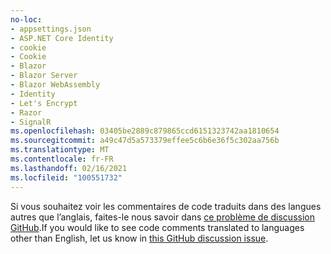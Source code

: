 ```yaml
---
no-loc:
- appsettings.json
- ASP.NET Core Identity
- cookie
- Cookie
- Blazor
- Blazor Server
- Blazor WebAssembly
- Identity
- Let's Encrypt
- Razor
- SignalR
ms.openlocfilehash: 03405be2889c879865ccd6151323742aa1810654
ms.sourcegitcommit: a49c47d5a573379effee5c6b6e36f5c302aa756b
ms.translationtype: MT
ms.contentlocale: fr-FR
ms.lasthandoff: 02/16/2021
ms.locfileid: "100551732"
---
```

<span data-ttu-id="441d1-101">Si vous souhaitez voir les commentaires de code traduits dans des langues autres que l’anglais, faites-le nous savoir dans [ce problème de discussion GitHub](https://github.com/MicrosoftDocs/feedback/issues/2515).</span><span class="sxs-lookup"><span data-stu-id="441d1-101">If you would like to see code comments translated to languages other than English, let us know in [this GitHub discussion issue](https://github.com/MicrosoftDocs/feedback/issues/2515).</span></span>